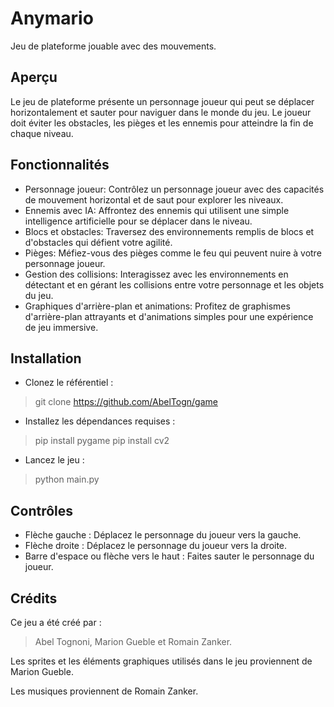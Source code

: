 # Anymario

Jeu de plateforme jouable avec des mouvements.

## Aperçu

Le jeu de plateforme présente un personnage joueur qui peut se déplacer horizontalement et sauter pour naviguer dans le monde du jeu. Le joueur doit éviter les obstacles, les pièges et les ennemis pour atteindre la fin de chaque niveau.

## Fonctionnalités
- Personnage joueur: Contrôlez un personnage joueur avec des capacités de mouvement horizontal et de saut pour explorer les niveaux.
- Ennemis avec IA: Affrontez des ennemis qui utilisent une simple intelligence artificielle pour se déplacer dans le niveau.
- Blocs et obstacles: Traversez des environnements remplis de blocs et d'obstacles qui défient votre agilité.
- Pièges: Méfiez-vous des pièges comme le feu qui peuvent nuire à votre personnage joueur.
- Gestion des collisions: Interagissez avec les environnements en détectant et en gérant les collisions entre votre personnage et les objets du jeu.
- Graphiques d'arrière-plan et animations: Profitez de graphismes d'arrière-plan attrayants et d'animations simples pour une expérience de jeu immersive.

## Installation
- Clonez le référentiel :

> git clone https://github.com/AbelTogn/game

- Installez les dépendances requises :

> pip install pygame
> pip install cv2

- Lancez le jeu :

> python main.py

## Contrôles

- Flèche gauche : Déplacez le personnage du joueur vers la gauche.
- Flèche droite : Déplacez le personnage du joueur vers la droite.
- Barre d'espace ou flèche vers le haut : Faites sauter le personnage du joueur.

## Crédits

Ce jeu a été créé par : 
>Abel Tognoni, Marion Gueble et Romain Zanker.

Les sprites et les éléments graphiques utilisés dans le jeu proviennent de Marion Gueble.

Les musiques proviennent de Romain Zanker.






